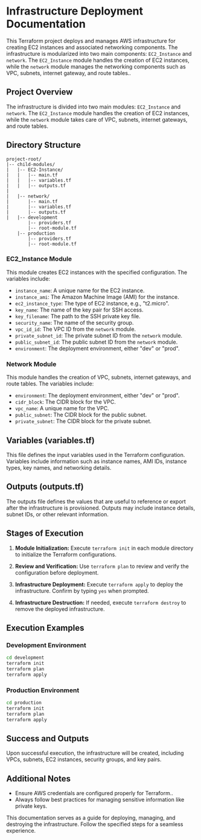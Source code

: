 # Infrastructure Deployment Documentation

This Terraform project deploys and manages AWS infrastructure for creating EC2 instances and associated networking components. The infrastructure is modularized into two main components: `EC2_Instance` and `network`. The `EC2_Instance` module handles the creation of EC2 instances, while the `network` module manages the networking components such as VPC, subnets, internet gateway, and route tables..

## Project Overview

The infrastructure is divided into two main modules: `EC2_Instance` and `network`. The `EC2_Instance` module handles the creation of EC2 instances, while the `network` module takes care of VPC, subnets, internet gateways, and route tables.

## Directory Structure
```
project-root/
|-- child-modules/
|   |-- EC2-Instance/
|   |   |-- main.tf
|   |   |-- variables.tf
|   |   |-- outputs.tf
|
|   |-- network/
|       |-- main.tf
|       |-- variables.tf
|       |-- outputs.tf
|   |-- development
        |-- providers.tf
        |-- root-module.tf
    |-- production
        |-- providers.tf
        |-- root-module.tf
```
### EC2_Instance Module

This module creates EC2 instances with the specified configuration. The variables include:

- `instance_name`: A unique name for the EC2 instance.
- `instance_ami`: The Amazon Machine Image (AMI) for the instance.
- `ec2_instance_type`: The type of EC2 instance, e.g., "t2.micro".
- `key_name`: The name of the key pair for SSH access.
- `key_filename`: The path to the SSH private key file.
- `security_name`: The name of the security group.
- `vpc_id_id`: The VPC ID from the `network` module.
- `private_subnet_id`: The private subnet ID from the `network` module.
- `public_subnet_id`: The public subnet ID from the `network` module.
- `environment`: The deployment environment, either "dev" or "prod".

### Network Module

This module handles the creation of VPC, subnets, internet gateways, and route tables. The variables include:

- `environment`: The deployment environment, either "dev" or "prod".
- `cidr_block`: The CIDR block for the VPC.
- `vpc_name`: A unique name for the VPC.
- `public_subnet`: The CIDR block for the public subnet.
- `private_subnet`: The CIDR block for the private subnet.

## Variables (variables.tf)

This file defines the input variables used in the Terraform configuration. Variables include information such as instance names, AMI IDs, instance types, key names, and networking details.

## Outputs (outputs.tf)

The outputs file defines the values that are useful to reference or export after the infrastructure is provisioned. Outputs may include instance details, subnet IDs, or other relevant information.

## Stages of Execution

1. **Module Initialization:** Execute `terraform init` in each module directory to initialize the Terraform configurations.

2. **Review and Verification:** Use `terraform plan` to review and verify the configuration before deployment.

3. **Infrastructure Deployment:** Execute `terraform apply` to deploy the infrastructure. Confirm by typing `yes` when prompted.

4. **Infrastructure Destruction:** If needed, execute `terraform destroy` to remove the deployed infrastructure.

## Execution Examples

### Development Environment

```bash
cd development
terraform init
terraform plan
terraform apply
```

### Production Environment

```bash
cd production
terraform init
terraform plan
terraform apply
```

## Success and Outputs

Upon successful execution, the infrastructure will be created, including VPCs, subnets, EC2 instances, security groups, and key pairs.

<!-- Images and information about the resources created can be found in the respective `images` directories for each environment. -->

## Additional Notes

- Ensure AWS credentials are configured properly for Terraform..
- Always follow best practices for managing sensitive information like private keys.

This documentation serves as a guide for deploying, managing, and destroying the infrastructure. Follow the specified steps for a seamless experience.